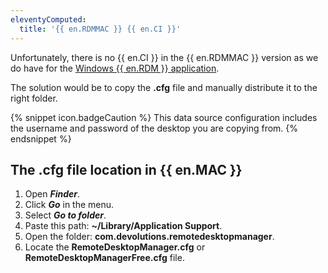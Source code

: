 ```yaml
---
eleventyComputed:
  title: '{{ en.RDMMAC }} {{ en.CI }}'
---
```

Unfortunately, there is no {{ en.CI }} in the {{ en.RDMMAC }} version as we do have for the [Windows {{ en.RDM }} application](/rdm/windows/installation/client/custom-installer-service/).

The solution would be to copy the **.cfg** file and manually distribute it to the right folder.

{% snippet icon.badgeCaution %}
This data source configuration includes the username and password of the desktop you are copying from.
{% endsnippet %}

## The **.cfg** file location in {{ en.MAC }}

1. Open ***Finder***.
1. Click ***Go*** in the menu.
1. Select ***Go to folder***.
1. Paste this path: **~/Library/Application Support**.
1. Open the folder: **com.devolutions.remotedesktopmanager**.
1. Locate the **RemoteDesktopManager.cfg** or **RemoteDesktopManagerFree.cfg** file.
